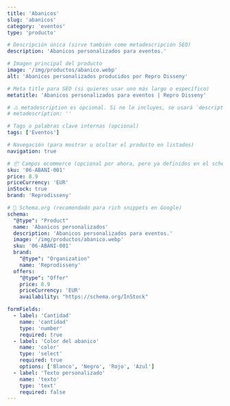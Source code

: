 ```yaml
---
title: 'Abanicos'
slug: 'abanicos'
category: 'eventos'
type: 'producto'

# Descripción única (sirve también como metadescripción SEO)
description: 'Abanicos personalizados para eventos.'

# Imagen principal del producto
image: '/img/productos/abanico.webp'
alt: 'Abanicos personalizados producidos por Repro Disseny'

# Meta title para SEO (si quieres usar uno más largo o específico)
metatitle: 'Abanicos personalizados para eventos | Repro Disseny'

# ⚠️ metadescription es opcional. Si no lo incluyes, se usará `description` como fallback.
# metadescription: ''

# Tags o palabras clave internas (opcional)
tags: ['Eventos']

# Navegación (para mostrar u ocultar el producto en listados)
navigation: true

# 📦 Campos ecommerce (opcional por ahora, pero ya definidos en el schema)
sku: '06-ABANI-001'
price: 8.9
priceCurrency: 'EUR'
inStock: true
brand: 'Reprodisseny'

# 🎯 Schema.org (recomendado para rich snippets en Google)
schema:
  "@type": "Product"
  name: 'Abanicos personalizados'
  description: 'Abanicos personalizados para eventos.'
  image: '/img/productos/abanico.webp'
  sku: '06-ABANI-001'
  brand:
    "@type": "Organization"
    name: 'Reprodisseny'
  offers:
    "@type": "Offer"
    price: 8.9
    priceCurrency: 'EUR'
    availability: "https://schema.org/InStock"

formFields:
  - label: 'Cantidad'
    name: 'cantidad'
    type: 'number'
    required: true
  - label: 'Color del abanico'
    name: 'color'
    type: 'select'
    required: true
    options: ['Blanco', 'Negro', 'Rojo', 'Azul']
  - label: 'Texto personalizado'
    name: 'texto'
    type: 'text'
    required: false
---
```

